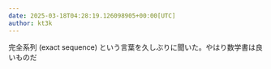 ```yaml
---
date: 2025-03-18T04:28:19.126098905+00:00[UTC]
author: kt3k
---
```

完全系列 (exact sequence) という言葉を久しぶりに聞いた。やはり数学書は良いものだ
